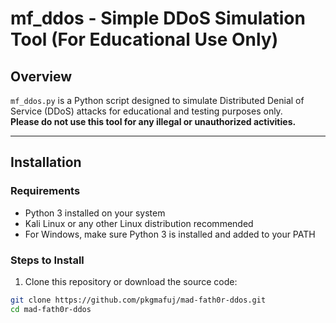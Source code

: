 # mf_ddos - Simple DDoS Simulation Tool (For Educational Use Only)

## Overview

`mf_ddos.py` is a Python script designed to simulate Distributed Denial of Service (DDoS) attacks for educational and testing purposes only.  
**Please do not use this tool for any illegal or unauthorized activities.**

---

## Installation

### Requirements

- Python 3 installed on your system  
- Kali Linux or any other Linux distribution recommended  
- For Windows, make sure Python 3 is installed and added to your PATH

### Steps to Install

1. Clone this repository or download the source code:

```bash
git clone https://github.com/pkgmafuj/mad-fath0r-ddos.git
cd mad-fath0r-ddos
